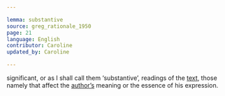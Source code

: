 ```yaml
---

lemma: substantive
source: greg_rationale_1950
page: 21
language: English
contributor: Caroline
updated_by: Caroline

---
```


significant, or as I shall call them ‘substantive’, readings of the [text](text.html), those namely that affect the [author’s](author.html) meaning or the essence of his expression.
